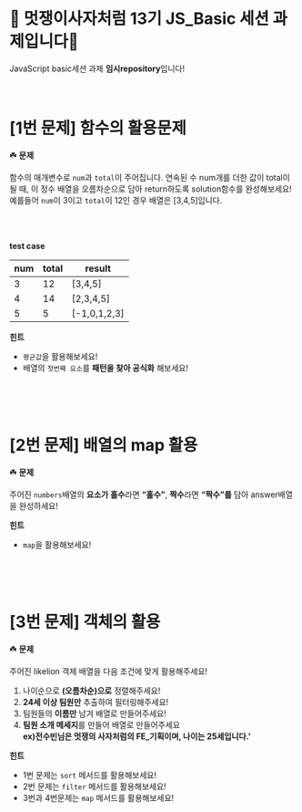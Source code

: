 # 🦁 멋쟁이사자처럼 13기 JS_Basic 세션 과제입니다🦁
JavaScript basic세션 과제 **임시repository**입니다!
<br/>
<br/>
<br/>


# [1번 문제] 함수의 활용문제
☘️ **문제**


함수의 매개변수로 `num`과 `total`이 주어집니다. 연속된 수 num개를 더한 값이 total이 될 때, 이 정수 배열을 오름차순으로 담아 return하도록 solution함수를 완성해보세요!
예를들어 `num`이 3이고 `total`이 12인 경우 배열은 [3,4,5]입니다. <br/><br/>

<br/>

**test case**

| num | total | result |
| --- | --- | --- |
| 3  | 12 | [3,4,5] |
| 4 | 14 | [2,3,4,5] |
| 5 | 5 | [-1,0,1,2,3] |

**힌트**

- `평균값`을 활용해보세요!
- 배열의 `첫번째 요소`를 **패턴을 찾아 공식화** 해보세요!
<br/>
<br/>
<br/>

# [2번 문제] 배열의 map 활용
☘️ **문제**

주어진  `numbers`배열의 **요소가 홀수**라면 **“홀수”**, **짝수**라면 **“짝수”를** 담아 answer배열을 완성하세요!

**힌트**

- `map`을 활용해보세요!
<br/>
<br/>
<br/>

# [3번 문제] 객체의 활용
☘️ **문제**

주어진 likelion 객체 배열을 다음 조건에 맞게 활용해주세요!

1. 나이순으로 **(오름차순)으로** 정렬해주세요!
2. **24세 이상 팀원만** 추출하여 필터링해주세요!
3. 팀원들의 **이름만** 남겨 배열로 만들어주세요!
4. **팀원 소개 메세지**를 만들어 배열로 만들어주세요
<br/> **ex)전수빈님은 멋쟁의 사자처럼의 FE_기획이며, 나이는 25세입니다.'**

**힌트**

- 1번 문제는 `sort` 메서드를 활용해보세요!
- 2번 문제는 `filter` 메서드를 활용해보세요!
- 3번과 4번문제는 `map` 메서드를 활용해보세요!
